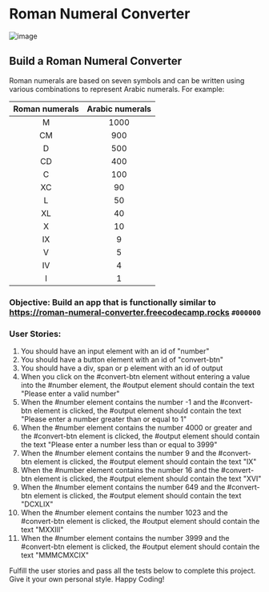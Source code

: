 # Roman Numeral Converter
![image](https://github.com/Milave-kun/JavaScript-Algorithms-and-Data-Structures/assets/125982535/44c22c20-5d30-4e85-9653-8fb353b70fae)

## Build a Roman Numeral Converter
Roman numerals are based on seven symbols and can be written using various combinations to represent Arabic numerals. For example:

| **Roman numerals** |	**Arabic numerals** |
|    :----------:    |      :---------:     |
|         M          |          1000        |
|         CM         |	        900         |
|         D	         |          500         |
|         CD	       |          400         |
|         C          | 	        100         | 
|         XC         |	        90          |
|         L          | 	        50          |
|         XL	       |          40          |
|         X	         |          10          | 
|         IX         |        	9           | 
|         V          | 	        5           | 
|         IV         |          4           |
|         I          | 	        1           |   


### Objective: Build an app that is functionally similar to https://roman-numeral-converter.freecodecamp.rocks `#000000`

### User Stories:

1. You should have an input element with an id of "number"
2. You should have a button element with an id of "convert-btn"
3. You should have a div, span or p element with an id of output
4. When you click on the #convert-btn element without entering a value into the #number element, the #output element should contain the text "Please enter a valid number"
5. When the #number element contains the number -1 and the #convert-btn element is clicked, the #output element should contain the text "Please enter a number greater than or equal to 1"
6. When the #number element contains the number 4000 or greater and the #convert-btn element is clicked, the #output element should contain the text "Please enter a number less than or equal to 3999"
7. When the #number element contains the number 9 and the #convert-btn element is clicked, the #output element should contain the text "IX"
8. When the #number element contains the number 16 and the #convert-btn element is clicked, the #output element should contain the text "XVI"
9. When the #number element contains the number 649 and the #convert-btn element is clicked, the #output element should contain the text "DCXLIX"
10. When the #number element contains the number 1023 and the #convert-btn element is clicked, the #output element should contain the text "MXXIII"
11. When the #number element contains the number 3999 and the #convert-btn element is clicked, the #output element should contain the text "MMMCMXCIX"

Fulfill the user stories and pass all the tests below to complete this project. Give it your own personal style. Happy Coding!


